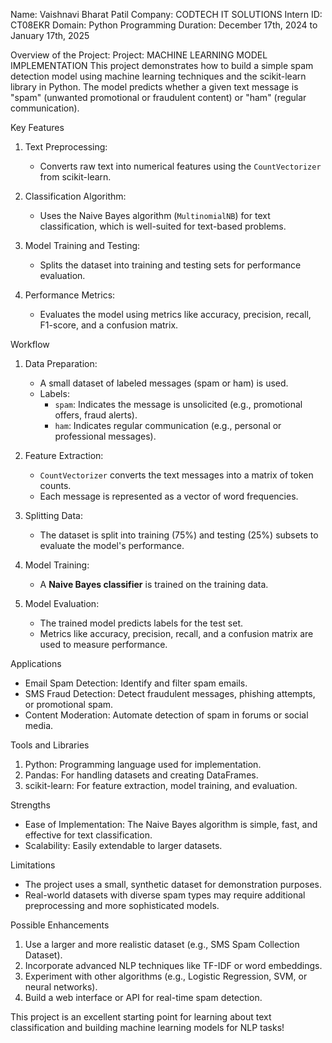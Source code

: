 Name: Vaishnavi Bharat Patil 
Company: CODTECH IT SOLUTIONS 
Intern ID: CT08EKR 
Domain: Python Programming 
Duration: December 17th, 2024 to January 17th, 2025

Overview of the Project:
Project: MACHINE LEARNING MODEL IMPLEMENTATION
This project demonstrates how to build a simple spam detection model using machine learning techniques and the scikit-learn library in Python. The model predicts whether a given text message is "spam" (unwanted promotional or fraudulent content) or "ham" (regular communication).

Key Features
1. Text Preprocessing:
   - Converts raw text into numerical features using the `CountVectorizer` from scikit-learn.

2. Classification Algorithm:
   - Uses the Naive Bayes algorithm (`MultinomialNB`) for text classification, which is well-suited for text-based problems.

3. Model Training and Testing:
   - Splits the dataset into training and testing sets for performance evaluation.

4. Performance Metrics:
   - Evaluates the model using metrics like accuracy, precision, recall, F1-score, and a confusion matrix.

Workflow
1. Data Preparation:
   - A small dataset of labeled messages (spam or ham) is used.
   - Labels:
     - `spam`: Indicates the message is unsolicited (e.g., promotional offers, fraud alerts).
     - `ham`: Indicates regular communication (e.g., personal or professional messages).

2. Feature Extraction:
   - `CountVectorizer` converts the text messages into a matrix of token counts.
   - Each message is represented as a vector of word frequencies.

3. Splitting Data:
   - The dataset is split into training (75%) and testing (25%) subsets to evaluate the model's performance.

4. Model Training:
   - A **Naive Bayes classifier** is trained on the training data.

5. Model Evaluation:
   - The trained model predicts labels for the test set.
   - Metrics like accuracy, precision, recall, and a confusion matrix are used to measure performance.

Applications
- Email Spam Detection: Identify and filter spam emails.
- SMS Fraud Detection: Detect fraudulent messages, phishing attempts, or promotional spam.
- Content Moderation: Automate detection of spam in forums or social media.

Tools and Libraries
1. Python: Programming language used for implementation.
2. Pandas: For handling datasets and creating DataFrames.
3. scikit-learn: For feature extraction, model training, and evaluation.

Strengths
- Ease of Implementation: The Naive Bayes algorithm is simple, fast, and effective for text classification.
- Scalability: Easily extendable to larger datasets.

Limitations
- The project uses a small, synthetic dataset for demonstration purposes.
- Real-world datasets with diverse spam types may require additional preprocessing and more sophisticated models.

Possible Enhancements
1. Use a larger and more realistic dataset (e.g., SMS Spam Collection Dataset).
2. Incorporate advanced NLP techniques like TF-IDF or word embeddings.
3. Experiment with other algorithms (e.g., Logistic Regression, SVM, or neural networks).
4. Build a web interface or API for real-time spam detection.

This project is an excellent starting point for learning about text classification and building machine learning models for NLP tasks!
